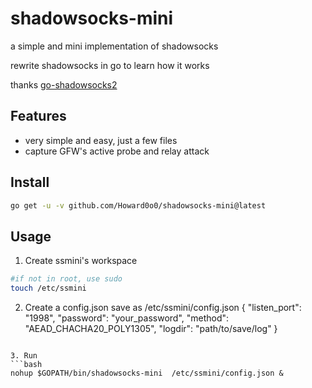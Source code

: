 
# shadowsocks-mini 

a simple and mini implementation of shadowsocks

rewrite shadowsocks in go to learn how it works

thanks [go-shadowsocks2](https://github.com/shadowsocks/go-shadowsocks2)

## Features
- very simple and easy, just a few files
- capture GFW's active probe and relay attack

## Install
```bash
go get -u -v github.com/Howard0o0/shadowsocks-mini@latest
```

## Usage

1. Create ssmini's workspace
```bash
#if not in root, use sudo 
touch /etc/ssmini
```

2. Create a config.json save as /etc/ssmini/config.json 
{
        "listen_port": "1998",
        "password": "your_password",
        "method": "AEAD_CHACHA20_POLY1305",
        "logdir": "path/to/save/log"
}
```

3. Run 
```bash
nohup $GOPATH/bin/shadowsocks-mini  /etc/ssmini/config.json &
```




